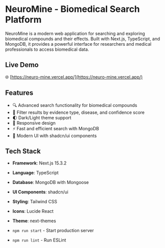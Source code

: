 # NeuroMine - Biomedical Search Platform

NeuroMine is a modern web application for searching and exploring biomedical compounds and their effects. Built with Next.js, TypeScript, and MongoDB, it provides a powerful interface for researchers and medical professionals to access biomedical data.

## Live Demo

🌐 [https://neuro-mine.vercel.app/](https://neuro-mine.vercel.app/)

## Features

- 🔍 Advanced search functionality for biomedical compounds
- 🎯 Filter results by evidence type, disease, and confidence score
- 🌓 Dark/Light theme support
- 📱 Responsive design
- ⚡ Fast and efficient search with MongoDB
- 🎨 Modern UI with shadcn/ui components

## Tech Stack

- **Framework**: Next.js 15.3.2
- **Language**: TypeScript
- **Database**: MongoDB with Mongoose
- **UI Components**: shadcn/ui
- **Styling**: Tailwind CSS
- **Icons**: Lucide React
- **Theme**: next-themes



- `npm run start` - Start production server
- `npm run lint` - Run ESLint



